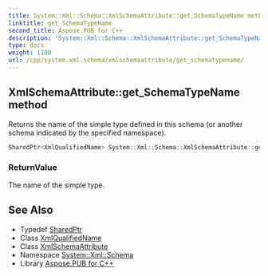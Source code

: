 ```yaml
---
title: System::Xml::Schema::XmlSchemaAttribute::get_SchemaTypeName method
linktitle: get_SchemaTypeName
second_title: Aspose.PUB for C++
description: 'System::Xml::Schema::XmlSchemaAttribute::get_SchemaTypeName method. Returns the name of the simple type defined in this schema (or another schema indicated by the specified namespace) in C++.'
type: docs
weight: 1100
url: /cpp/system.xml.schema/xmlschemaattribute/get_schematypename/
---
```

## XmlSchemaAttribute::get_SchemaTypeName method


Returns the name of the simple type defined in this schema (or another schema indicated by the specified namespace).

```cpp
SharedPtr<XmlQualifiedName> System::Xml::Schema::XmlSchemaAttribute::get_SchemaTypeName()
```


### ReturnValue

The name of the simple type.

## See Also

* Typedef [SharedPtr](../../../system/sharedptr/)
* Class [XmlQualifiedName](../../../system.xml/xmlqualifiedname/)
* Class [XmlSchemaAttribute](../)
* Namespace [System::Xml::Schema](../../)
* Library [Aspose.PUB for C++](../../../)
